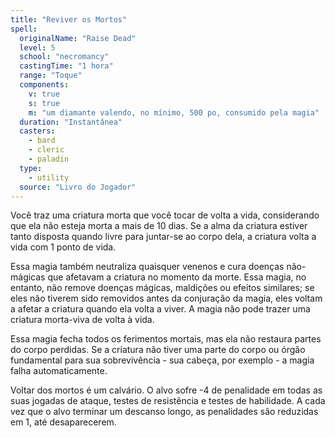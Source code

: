 ```yaml
---
title: "Reviver os Mortos"
spell:
  originalName: "Raise Dead"
  level: 5
  school: "necromancy"
  castingTime: "1 hora"
  range: "Toque"
  components:
    v: true
    s: true
    m: "um diamante valendo, no mínimo, 500 po, consumido pela magia"
  duration: "Instantânea"
  casters:
    - bard
    - cleric
    - paladin
  type:
    - utility
  source: "Livro do Jogador"
---
```


Você traz uma criatura morta que você tocar de volta a vida, considerando que ela não esteja morta a mais de 10 dias. Se a alma da criatura estiver tanto disposta quando livre para juntar-se ao corpo dela, a criatura volta a vida com 1 ponto de vida.

Essa magia também neutraliza quaisquer venenos e cura doenças não-mágicas que afetavam a criatura no momento da morte. Essa magia, no entanto, não remove doenças mágicas, maldições ou efeitos similares; se eles não tiverem sido removidos antes da conjuração da magia, eles voltam a afetar a criatura quando ela volta a viver. A magia não pode trazer uma criatura morta-viva de volta à vida.

Essa magia fecha todos os ferimentos mortais, mas ela não restaura partes do corpo perdidas. Se a criatura não tiver uma parte do corpo ou órgão fundamental para sua sobrevivência - sua cabeça, por exemplo - a magia falha automaticamente.

Voltar dos mortos é um calvário. O alvo sofre -4 de penalidade em todas as suas jogadas de ataque, testes de resistência e testes de habilidade. A cada vez que o alvo terminar um descanso longo, as penalidades são reduzidas em 1, até desaparecerem.
